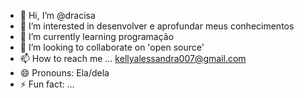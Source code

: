 - 👋 Hi, I’m @dracisa
- 👀 I’m interested in desenvolver e aprofundar meus conhecimentos
- 🌱 I’m currently learning programação 
- 💞️ I’m looking to collaborate on 'open source'
- 📫 How to reach me ... kellyalessandra007@gmail.com
- 😄 Pronouns: Ela/dela
- ⚡ Fun fact: ...

<!---
dracisa/dracisa is a ✨ special ✨ repository because its `README.md` (this file) appears on your GitHub profile.
You can click the Preview link to take a look at your changes.
--->
